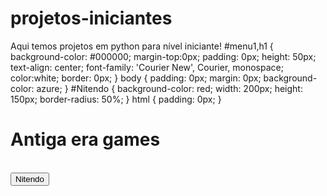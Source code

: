 # projetos-iniciantes
Aqui temos projetos em python para nível iniciante!
 #menu1,h1 {
        background-color: #000000;
        margin-top:0px;
        padding: 0px;
        height: 50px;
        text-align: center;
        font-family: 'Courier New', Courier, monospace;
        color:white;
        border: 0px;
 } 
 body {
    padding: 0px;
    margin: 0px;
    background-color: azure;
 }
#Nitendo {
        background-color: red;
        width: 200px;
        height: 150px;
        border-radius: 50%;
}
 html {
    padding: 0px;
 }


 <!DOCTYPE html>
<html lang="en">
<head>
    <meta charset="UTF-8">
    <meta name="viewport" content="width=device-width, initial-scale=1.0">
    <title>antiga era games</title>
    <link rel="icon" type="image/x-icon" href="https://img.freepik.com/vetores-premium/botao-de-dispositivo-de-arcade-de-console-de-jogos-retro_165162-532.jpg?semt=ais_hybrid">
    <link rel="stylesheet" href="trabalho2°certificação.css">
</head>
<body>
    <div id="menu1">
        <h1>Antiga era games</h1>
    </div>
<br><button id = "Nitendo">Nitendo</button>

</body>
</html>

